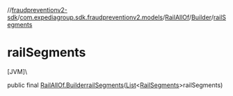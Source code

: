 //[fraudpreventionv2-sdk](../../../../index.md)/[com.expediagroup.sdk.fraudpreventionv2.models](../../index.md)/[RailAllOf](../index.md)/[Builder](index.md)/[railSegments](rail-segments.md)

# railSegments

[JVM]\

public final [RailAllOf.Builder](index.md)[railSegments](rail-segments.md)([List](https://docs.oracle.com/javase/8/docs/api/java/util/List.html)&lt;[RailSegments](../../-rail-segments/index.md)&gt;railSegments)
